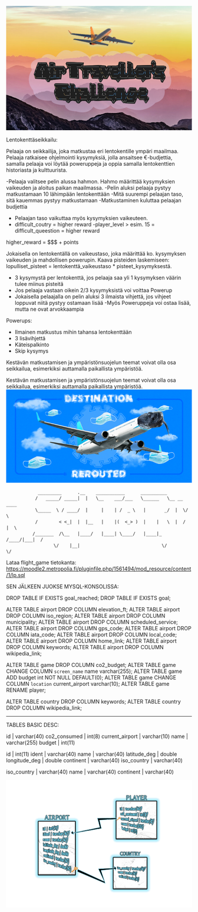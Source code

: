 ![alt text](https://raw.githubusercontent.com/Konsta00/Air-Travellers-Challenge/main/LOGO.png)                      
                                                                                                                                                    
Lentokenttäseikkailu:

Pelaaja on seikkailija, joka matkustaa eri lentokentille ympäri maailmaa. Pelaaja ratkaisee ohjelmointi kysymyksiä, jolla ansaitsee €-budjettia, samalla pelaaja voi löytää poweruppeja ja oppia samalla lentokenttien historiasta ja kulttuurista. 

-Pelaaja valitsee pelin alussa hahmon. Hahmo määrittää kysymyksien vaikeuden ja aloitus paikan maailmassa. 
-Pelin aluksi pelaaja pystyy matkustamaan 10 lähimpään lentokenttään
-Mitä suurempi pelaajan taso, sitä kauemmas pystyy matkustamaan
-Matkustaminen kuluttaa pelaajan budjettia
- Pelaajan taso vaikuttaa myös kysymyksien vaikeuteen.
- difficult_coutry  = higher reward
-player_level > esim. 15 = difficult_queestion = higher reward


higher_reward = $$$ + points

Jokaisella on lentokentällä on vaikeustaso, joka määrittää ko. kysymyksen vaikeuden ja mahdollisen powerupin. 
Kaava pisteiden laskemiseen: lopulliset_pisteet = lentokenttä_vaikeustaso * pisteet_kysymyksestä.
- 3 kysymystä per lentokenttä, jos pelaaja saa yli 1 kysymyksen väärin tulee miinus pisteitä
- Jos pelaaja vastaan oikein 2/3 kysymyksistä voi voittaa Powerup
- Jokaisella pelaajalla on pelin aluksi 3 ilmaista vihjettä, jos vihjeet loppuvat niitä pystyy ostamaan lisää
-Myös Poweruppeja voi ostaa lisää, mutta ne ovat arvokkaampia

Powerups:
- Ilmainen matkustus mihin tahansa lentokenttään
- 3 lisävihjettä
- Käteispalkinto
- Skip kysymys


Kestävän matkustamisen ja ympäristönsuojelun teemat voivat olla osa seikkailua, esimerkiksi auttamalla paikallista ympäristöä.


Kestävän matkustamisen ja ympäristönsuojelun teemat voivat olla osa seikkailua, esimerkiksi auttamalla paikallista ympäristöä.
![alt text](https://github.com/Konsta00/Air-Travellers-Challenge/blob/main/BANNER_X_SNAKE.png)
                                                                                                                              
                                                                                                                                                                                                                                                                                                                                                                             
                                    
                _________      .__    ___________      __________              
               /   _____/ _____|  |   \__    ___/___   \______   \__ __  ____  
               \_____  \ / ____/  |     |    | /  _ \   |       _/  |  \/    \ 
               /        < <_|  |  |__   |    |(  <_> )  |    |   \  |  /   |  \
              /_______  /\__   |____/   |____| \____/   |____|_  /____/|___|  /
                      \/    |__|                               \/           \/ 

Lataa flight_game tietokanta: 
https://moodle2.metropolia.fi/pluginfile.php/1561494/mod_resource/content/1/lp.sql

SEN JÄLKEEN JUOKSE MYSQL-KONSOLISSA:


DROP TABLE IF EXISTS goal_reached;
DROP TABLE IF EXISTS goal;

ALTER TABLE airport DROP COLUMN elevation_ft;
ALTER TABLE airport DROP COLUMN iso_region;
ALTER TABLE airport DROP COLUMN municipality;
ALTER TABLE airport DROP COLUMN scheduled_service;
ALTER TABLE airport DROP COLUMN gps_code;
ALTER TABLE airport DROP COLUMN iata_code;
ALTER TABLE airport DROP COLUMN local_code;
ALTER TABLE airport DROP COLUMN home_link;
ALTER TABLE airport DROP COLUMN keywords;
ALTER TABLE airport DROP COLUMN wikipedia_link;

ALTER TABLE game DROP COLUMN co2_budget;
ALTER TABLE game CHANGE COLUMN `screen_name` name varchar(255);
ALTER TABLE game ADD budget int NOT NULL DEFAULT(0);
ALTER TABLE game CHANGE COLUMN `location` current_airport varchar(10);
ALTER TABLE game RENAME player;

ALTER TABLE country DROP COLUMN keywords;
ALTER TABLE country DROP COLUMN wikipedia_link;

-----------------------------------------------
TABLES BASIC DESC:

id | varchar(40)
co2_consumed | int(8)
current_airport | varchar(10)
name | varchar(255)
budget | int(11)

id | int(11)
ident | varchar(40)
name | varchar(40)
latitude_deg | double
longitude_deg | double
continent | varchar(40)
iso_country | varchar(40)

iso_country | varchar(40)
name | varchar(40)
continent | varchar(40)
 
                                                                                                                              
![alt text](https://github.com/Konsta00/Air-Travellers-Challenge/blob/main/ER.png)                      

                                                                                                                              
                                                                                                                              
